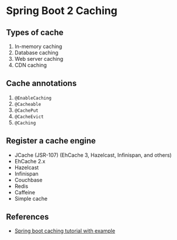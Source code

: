# Spring Boot 2 Caching

## Types of cache
1. In-memory caching
1. Database caching
1. Web server caching
1. CDN caching

## Cache annotations
1. `@EnableCaching`
1. `@Cacheable`
1. `@CachePut`
1. `@CacheEvict`
1. `@Caching`

## Register a cache engine
- JCache (JSR-107) (EhCache 3, Hazelcast, Infinispan, and others)
- EhCache 2.x
- Hazelcast
- Infinispan
- Couchbase
- Redis
- Caffeine
- Simple cache

## References
- [Spring boot caching tutorial with example](https://howtodoinjava.com/spring-boot2/spring-boot-cache-example/)